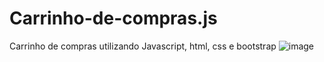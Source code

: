# Carrinho-de-compras.js

Carrinho de compras utilizando Javascript, html, css e bootstrap
![image](https://github.com/Takeshi-mi/Carrinho-de-compras.js/assets/101356765/99c82fac-0d61-47f0-8af9-01e3adf82809)

